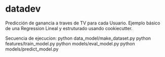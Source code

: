 # datadev
Predicción de ganancia a traves de TV para cada Usuario.
Ejemplo básico de una Regression Lineal y estruturado usando cookiecutter.

Secuencia de ejecucion:
python data_model/make_dataset.py
python features/train_model.py
python models/eval_model.py
python models/predict_model.py
